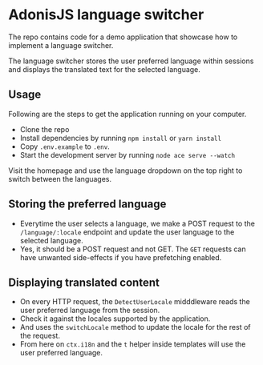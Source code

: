 # AdonisJS language switcher

The repo contains code for a demo application that showcase how to implement a language switcher.

The language switcher stores the user preferred language within sessions and displays the translated text for the selected language.

## Usage
Following are the steps to get the application running on your computer.

- Clone the repo
- Install dependencies by running `npm install` or `yarn install`
- Copy `.env.example` to `.env`.
- Start the development server by running `node ace serve --watch`

Visit the homepage and use the language dropdown on the top right to switch between the languages.

## Storing the preferred language

- Everytime the user selects a language, we make a POST request to the `/language/:locale` endpoint and update the user language to the selected language.
- Yes, it should be a POST request and not GET. The `GET` requests can have unwanted side-effects if you have prefetching enabled.

## Displaying translated content

- On every HTTP request, the `DetectUserLocale` midddleware reads the user preferred language from the session.
- Check it against the locales supported by the application.
- And uses the `switchLocale` method to update the locale for the rest of the request.
- From here on `ctx.i18n` and the `t` helper inside templates will use the user preferred language.
